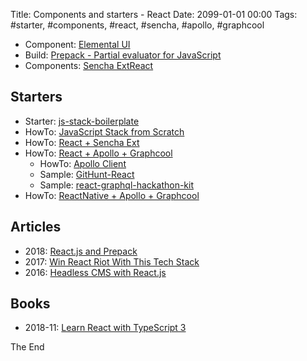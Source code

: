 Title: Components and starters - React
Date: 2099-01-01 00:00
Tags: #starter, #components, #react, #sencha, #apollo, #graphcool

* Component: [Elemental UI](http://elemental-ui.com/)
* Build: [Prepack - Partial evaluator for JavaScript](https://prepack.io/)
* Components: [Sencha ExtReact](http://docs.sencha.com/extreact/)

## Starters

* Starter: [js-stack-boilerplate](https://github.com/verekia/js-stack-boilerplate)
* HowTo: [JavaScript Stack from Scratch](https://github.com/verekia/js-stack-from-scratch)
* HowTo: [React + Sencha Ext](https://www.reactriot.com/blog/sencha-reactapp#)
* HowTo: [React + Apollo + Graphcool](https://github.com/graphcool-examples/react-graphql/tree/master/quickstart-with-apollo)
  * HowTo: [Apollo Client](https://www.apollographql.com/docs/react/)
  * Sample: [GitHunt-React](https://github.com/apollographql/GitHunt-React)
  * Sample: [react-graphql-hackathon-kit](https://github.com/apollographql/react-graphql-hackathon-kit)
* HowTo: [ReactNative + Apollo + Graphcool](https://github.com/graphcool-examples/react-native-graphql)

## Articles

* 2018: [React.js and Prepack](https://react-etc.net/entry/react-js-and-prepack)
* 2017: [Win React Riot With This Tech Stack](https://www.reactriot.com/blog/win-with-this-techstack)
* 2016: [Headless CMS with React.js](https://react-etc.net/entry/headless-cms-with-react-js)

## Books

* 2018-11: [Learn React with TypeScript 3](https://www.packtpub.com/web-development/learn-react-typescript-3)

The End